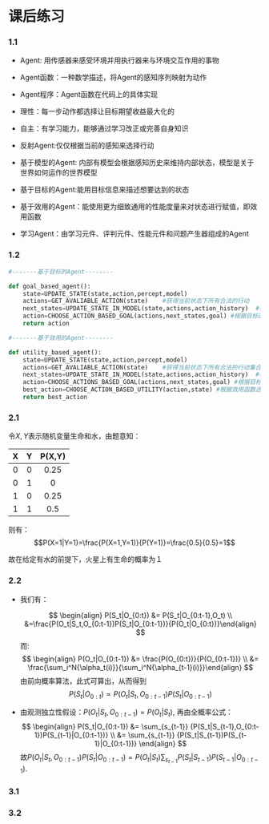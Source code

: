 # 课后练习

### 1.1

+ Agent: 用传感器来感受环境并用执行器来与环境交互作用的事物
+ Agent函数：一种数学描述，将Agent的感知序列映射为动作
+ Agent程序：Agent函数在代码上的具体实现
+ 理性：每一步动作都选择让目标期望收益最大化的
+ 自主：有学习能力，能够通过学习改正或完善自身知识
+ 反射Agent:仅仅根据当前的感知来选择行动
+ 基于模型的Agent: 内部有模型会根据感知历史来维持内部状态，模型是关于世界如何运作的世界模型
+ 基于目标的Agent:能用目标信息来描述想要达到的状态

+ 基于效用的Agent：能使用更为细致通用的性能度量来对状态进行赋值，即效用函数
+ 学习Agent：由学习元件、评判元件、性能元件和问题产生器组成的Agent

### 1.2

```python
#-------基于目标的Agent--------

def goal_based_agent():
    state=UPDATE_STATE(state,action,percept,model)
    actions=GET_AVALIABLE_ACTION(state)    #获得当前状态下所有合法的行动
    next_states=UPDATE_STATE_IN_MODEL(state,actions,action_history)  #在model中采取行动得到下一个状态列表
    action=CHOOSE_ACTION_BASED_GOAL(actions,next_states,goal) #根据目标选择最优动作
    return action

#-------基于效用的Agent--------

def utility_based_agent():
    state=UPDATE_STATE(state,action,percept,model)
    actions=GET_AVALIABLE_ACTION(state)    #获得当前状态下所有合法的行动集合
    next_states=UPDATE_STATE_IN_MODEL(state,actions,action_history)  #在model中采取行动得到下一个状态集合
    action=CHOOSE_ACTIONS_BASED_GOAL(actions,next_states,goal) #根据目标选择最优动作集合
    best_action=CHOOSE_ACTION_BASED_UTILITY(action,state) #根据效用函数选择最优动作
    return best_action

```

### 2.1

令$X,Y$表示随机变量生命和水，由题意知：

|  X   |  Y   | P(X,Y) |
| :--: | :--: | :----: |
|  0   |  0   |  0.25  |
|  0   |  1   |   0    |
|  1   |  0   |  0.25  |
|  1   |  1   |  0.5   |

则有：$$P(X=1|Y=1)=\frac{P(X=1,Y=1)}{P(Y=1)}=\frac{0.5}{0.5}=1$$

故在给定有水的前提下，火星上有生命的概率为１

### 2.2

+ 我们有：

  $$
  \begin{align} P(S_t|O_{0:t}) &= P(S_t|O_{0:t-1},O_t) \\ &=\frac{P(O_t|S_t,O_{0:t-1})P(S_t|O_{0:t-1})}{P(O_t|O_{0:t})}\end{align}
  $$
  而:
  $$
  \begin{align} P(O_t|O_{0:t-1}) &= \frac{P(O_{0:t})}{P(O_{0:t-1})} \\ &= \frac{\sum_i^N{\alpha_t(i)}}{\sum_i^N{\alpha_{t-1}(i)}}\end{align}
  $$
  由前向概率算法，此式可算出，从而得到
  $$
  P(S_t|O_{0:t})\varpropto P(O_t|S_t,O_{0:t-1})P(S_t|O_{0:t-1})
  $$



+ 由观测独立性假设：$P(O_t|S_t,O_{0:t-1})=P(O_t|S_t)$,
  再由全概率公式：
  $$
  \begin{align} P(S_t|O_{0:t-1}) &= \sum_{s_{t-1}} {P(S_t|S_{t-1},O_{0:t-1})P(S_{t-1}|O_{0:t-1})} \\ &= \sum_{s_{t-1}} {P(S_t|S_{t-1})P(S_{t-1}|O_{0:t-1})} \end{align}
  $$
  故$P(O_t|S_t,O_{0:t-1})P(S_t|O_{0:t-1})=P(O_t|S_t)\sum_{s_{t-1}} {P(S_t|S_{t-1})P(S_{t-1}|O_{0:t-1})}$.
  
  

### 3.1

### 3.2

